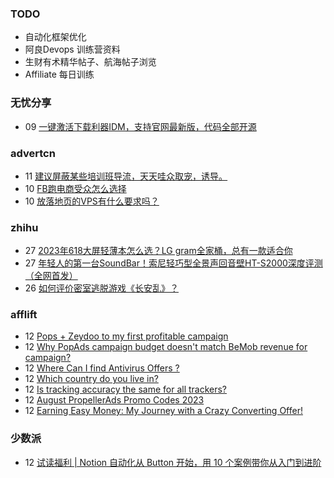 ### TODO
-  自动化框架优化
-  阿良Devops 训练营资料
-  生财有术精华帖子、航海帖子浏览
-  Affiliate 每日训练

### 无忧分享
<!-- ruyo:START -->
-  09 [一键激活下载利器IDM，支持官网最新版，代码全部开源](https://51.ruyo.net/18451.html)<!-- ruyo:END -->

### advertcn
<!-- advertcn:START -->
-  11 [建议屏蔽某些培训班导流，天天哇众取宠，诱导。](https://www.advertcn.com/forum.php?mod=viewthread&tid=111590)
-  10 [FB跑电商受众怎么选择](https://www.advertcn.com/forum.php?mod=viewthread&tid=111579)
-  10 [放落地页的VPS有什么要求吗？](https://www.advertcn.com/forum.php?mod=viewthread&tid=111578)<!-- advertcn:END -->

### zhihu
<!-- zhihu:START -->
-  27 [2023年618大屏轻薄本怎么选？LG gram全家桶，总有一款适合你](http://zhuanlan.zhihu.com/p/632641888?utm_campaign=rss&utm_medium=rss&utm_source=rss&utm_content=title)
-  27 [年轻人的第一台SoundBar！索尼轻巧型全景声回音壁HT-S2000深度评测（全网首发）](http://zhuanlan.zhihu.com/p/630990296?utm_campaign=rss&utm_medium=rss&utm_source=rss&utm_content=title)
-  26 [如何评价密室逃脱游戏《长安乱》？](http://www.zhihu.com/question/563950552/answer/3045961312?utm_campaign=rss&utm_medium=rss&utm_source=rss&utm_content=title)<!-- zhihu:END -->

### afflift
<!-- afflift:START -->
-  12 [Pops + Zeydoo to my first profitable campaign](https://afflift.com/f/threads/pops-zeydoo-to-my-first-profitable-campaign.11418/)
-  12 [Why PopAds campaign budget doesn&#39;t match BeMob revenue for campaign?](https://afflift.com/f/threads/why-popads-campaign-budget-doesnt-match-bemob-revenue-for-campaign.11447/)
-  12 [Where Can I find Antivirus Offers ?](https://afflift.com/f/threads/where-can-i-find-antivirus-offers.11440/)
-  12 [Which country do you live in?](https://afflift.com/f/threads/which-country-do-you-live-in.65/)
-  12 [Is tracking accuracy the same for all trackers?](https://afflift.com/f/threads/is-tracking-accuracy-the-same-for-all-trackers.10578/)
-  12 [August PropellerAds Promo Codes 2023](https://afflift.com/f/threads/august-propellerads-promo-codes-2023.11410/)
-  12 [Earning Easy Money: My Journey with a Crazy Converting Offer!](https://afflift.com/f/threads/earning-easy-money-my-journey-with-a-crazy-converting-offer.11370/)<!-- afflift:END -->

### 少数派
<!-- sspai:START -->
-  12 [试读福利 | Notion 自动化从 Button 开始，用 10 个案例带你从入门到进阶](https://sspai.com/post/81971)<!-- sspai:END -->
